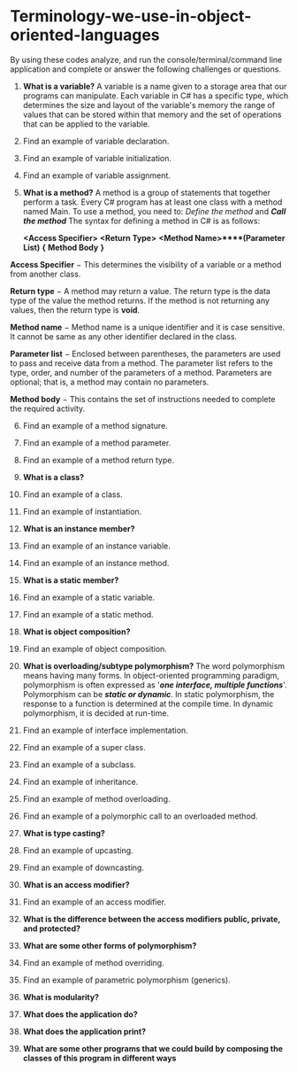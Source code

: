 # Terminology-we-use-in-object-oriented-languages
By using these codes analyze, and run the console/terminal/command line application and complete or answer the following challenges or questions.

1. **What is a variable?** A variable is a name given to a storage area that our programs can manipulate. Each variable in C# has a specific type, which determines the size and layout of the variable's memory the range of values that can be stored within that memory and the set of operations that can be applied to the variable.

2. Find an example of variable declaration.
3. Find an example of variable initialization.
4. Find an example of variable assignment.

5. **What is a method?** A method is a group of statements that together perform a task. Every C# program has at least one class with a method named Main. 
 To use a method, you need to: _Define the method_ and ****_Call the method_****
 The syntax for defining a method in C# is as follows: 
 
    **<****Access Specifier****>** **<****Return Type****>** **<****Method Name****>****(****Parameter List****)**
    **{**
   **Method Body**
    **}**
 
  **Access Specifier** − This determines the visibility of a variable or a method from another class.
 
  **Return type** − A method may return a value. The return type is the data type of the value the method returns. If the method is not returning any values, then the     return type is **void**.
 
  **Method name** − Method name is a unique identifier and it is case sensitive. It cannot be same as any other identifier declared in the class.
 
  **Parameter list** − Enclosed between parentheses, the parameters are used to pass and receive data from a method. The parameter list refers to the type, order, and     number of the parameters of a method. Parameters are optional; that is, a method may contain no parameters.
 
 **Method body** − This contains the set of instructions needed to complete the required activity.

6. Find an example of a method signature.
7. Find an example of a method parameter.
8. Find an example of a method return type.

9. **What is a class?**

10. Find an example of a class.
11. Find an example of instantiation.

12. **What is an instance member?**

13. Find an example of an instance variable.
14. Find an example of an instance method.

15. **What is a static member?**

16. Find an example of a static variable.
17. Find an example of a static method.

18. **What is object composition?**

19. Find an example of object composition.

20. **What is overloading/subtype polymorphism?**
The word polymorphism means having many forms. In object-oriented programming paradigm, polymorphism is often expressed as '**_one interface, multiple functions_**'. 
Polymorphism can be _**static _or_ dynamic**_. In static polymorphism, the response to a function is determined at the compile time. In dynamic polymorphism, it is decided at run-time.

21. Find an example of interface implementation.
22. Find an example of a super class.
23. Find an example of a subclass.
24. Find an example of inheritance.
25. Find an example of method overloading.
26. Find an example of a polymorphic call to an overloaded method.

27. **What is type casting?**

28. Find an example of upcasting.
29. Find an example of downcasting.

30. **What is an access modifier?**

31. Find an example of an access modifier.

32. **What is the difference between the access modifiers public, private,
and protected?**

33. **What are some other forms of polymorphism?**

34. Find an example of method overriding.
35. Find an example of parametric polymorphism (generics).

36. **What is modularity?**

37. **What does the application do?**

38. **What does the application print?**

39. **What are some other programs that we could build by composing the
classes of this program in different ways**
